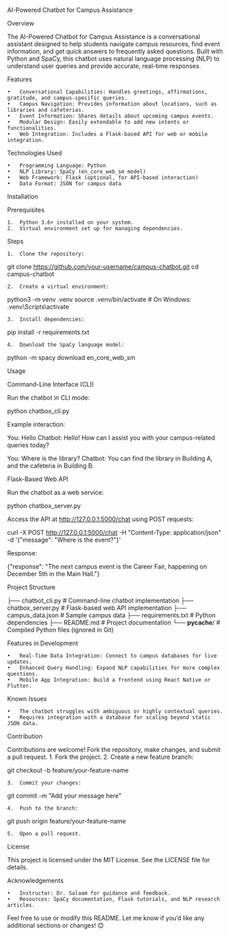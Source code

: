 AI-Powered Chatbot for Campus Assistance

Overview

The AI-Powered Chatbot for Campus Assistance is a conversational assistant designed to help students navigate campus resources, find event information, and get quick answers to frequently asked questions. Built with Python and SpaCy, this chatbot uses natural language processing (NLP) to understand user queries and provide accurate, real-time responses.

Features

	•	Conversational Capabilities: Handles greetings, affirmations, gratitude, and campus-specific queries.
	•	Campus Navigation: Provides information about locations, such as libraries and cafeterias.
	•	Event Information: Shares details about upcoming campus events.
	•	Modular Design: Easily extendable to add new intents or functionalities.
	•	Web Integration: Includes a Flask-based API for web or mobile integration.

Technologies Used

	•	Programming Language: Python
	•	NLP Library: SpaCy (en_core_web_sm model)
	•	Web Framework: Flask (optional, for API-based interaction)
	•	Data Format: JSON for campus data

Installation

Prerequisites

	1.	Python 3.6+ installed on your system.
	2.	Virtual environment set up for managing dependencies.

Steps

	1.	Clone the repository:

git clone https://github.com/your-username/campus-chatbot.git
cd campus-chatbot


	2.	Create a virtual environment:

python3 -m venv .venv
source .venv/bin/activate  # On Windows: .venv\Scripts\activate


	3.	Install dependencies:

pip install -r requirements.txt


	4.	Download the SpaCy language model:

python -m spacy download en_core_web_sm

Usage

Command-Line Interface (CLI)

Run the chatbot in CLI mode:

python chatbox_cli.py

Example interaction:

You: Hello
Chatbot: Hello! How can I assist you with your campus-related queries today?

You: Where is the library?
Chatbot: You can find the library in Building A, and the cafeteria in Building B.

Flask-Based Web API

Run the chatbot as a web service:

python chatbox_server.py

Access the API at http://127.0.0.1:5000/chat using POST requests:

curl -X POST http://127.0.0.1:5000/chat -H "Content-Type: application/json" -d '{"message": "Where is the event?"}'

Response:

{"response": "The next campus event is the Career Fair, happening on December 5th in the Main Hall."}

Project Structure

├── chatbot_cli.py          # Command-line chatbot implementation
├── chatbox_server.py       # Flask-based web API implementation
├── campus_data.json        # Sample campus data
├── requirements.txt        # Python dependencies
├── README.md               # Project documentation
└── __pycache__/            # Compiled Python files (ignored in Git)

Features in Development

	•	Real-Time Data Integration: Connect to campus databases for live updates.
	•	Enhanced Query Handling: Expand NLP capabilities for more complex questions.
	•	Mobile App Integration: Build a frontend using React Native or Flutter.

Known Issues

	•	The chatbot struggles with ambiguous or highly contextual queries.
	•	Requires integration with a database for scaling beyond static JSON data.

Contribution

Contributions are welcome! Fork the repository, make changes, and submit a pull request.
	1.	Fork the project.
	2.	Create a new feature branch:

git checkout -b feature/your-feature-name


	3.	Commit your changes:

git commit -m "Add your message here"


	4.	Push to the branch:

git push origin feature/your-feature-name


	5.	Open a pull request.

License

This project is licensed under the MIT License. See the LICENSE file for details.

Acknowledgements

	•	Instructor: Dr. Salaam for guidance and feedback.
	•	Resources: SpaCy documentation, Flask tutorials, and NLP research articles.

Feel free to use or modify this README. Let me know if you’d like any additional sections or changes! 😊
